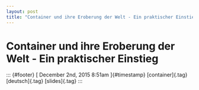 ```yaml
---
layout: post
title: "Container und ihre Eroberung der Welt - Ein praktischer Einstieg"
---
```



Container und ihre Eroberung der Welt - Ein praktischer Einstieg
================================================================

::: {#footer}
[ December 2nd, 2015 8:51am ]{#timestamp} [container]{.tag}
[deutsch]{.tag} [slides]{.tag}
:::
